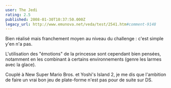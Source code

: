 ```yaml
---
user: The Jedi
rating: 2.5
published: 2008-01-30T10:37:50.000Z
legacy_url: http://www.emunova.net/veda/test/2541.htm#comment-9148
---
```

Bien réalisé mais franchement moyen au niveau du challenge : c'est simple y'en n'a pas.

L'utilisation des "émotions" de la princesse sont cependant bien pensées, notamment en les combinant à certains environnements (genre les larmes avec la glace).

Couplé à New Super Mario Bros. et Yoshi's Island 2, je me dis que l'ambition de faire un vrai bon jeu de plate-forme n'est pas pour de suite sur DS.